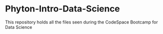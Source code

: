 # Phyton-Intro-Data-Science
This repository holds all the files seen during the CodeSpace Bootcamp for Data Science
